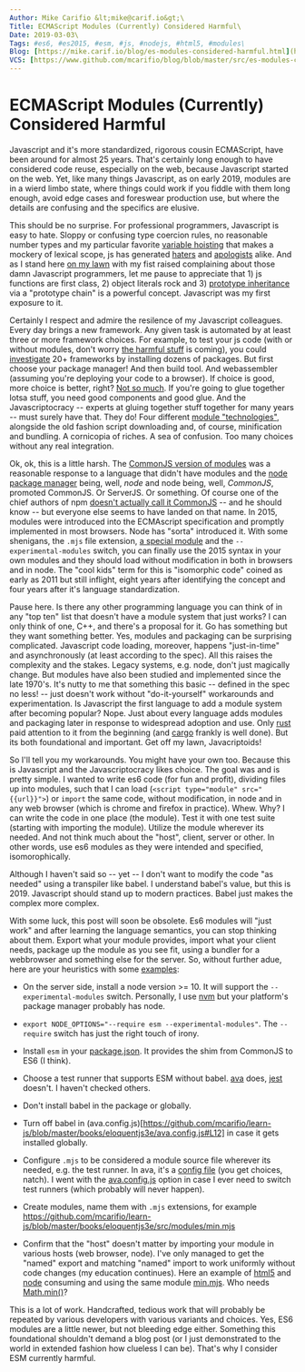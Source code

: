 ```yaml
---
Author: Mike Carifio &lt;mike@carif.io&gt;\
Title: ECMAScript Modules (Currently) Considered Harmful\
Date: 2019-03-03\
Tags: #es6, #es2015, #esm, #js, #nodejs, #html5, #modules\
Blog: [https://mike.carif.io/blog/es-modules-considered-harmful.html](https://mike.carif.io/blog/es-modules-considered-harmful.html)
VCS: [https://www.github.com/mcarifio/blog/blob/master/src/es-modules-considered-harmful](https://www.github.com/mcarifio/blog/blob/master/src/es-modules-considered-harmful)
---
```


# ECMAScript Modules (Currently) Considered Harmful

Javascript and it's more standardized, rigorous cousin ECMAScript, have been around for almost 25 years. That's certainly long enough to have considered code reuse, 
especially on the web, because Javascript started on the web. Yet, like many things Javascript, as on early 2019, modules are in a wierd limbo state, where 
things could work if you fiddle with them long enough, avoid edge cases and foreswear production use, but where the details are confusing and the specifics are elusive.

This should be no surprise. For professional programmers, Javascript is easy to hate. Sloppy or confusing type coercion rules, no reasonable number types and my particular favorite [variable hoisting](https://scotch.io/tutorials/understanding-hoisting-in-javascript) that makes a mockery of lexical scope, js has generated [haters](https://medium.com/javascript-non-grata/the-top-10-things-wrong-with-javascript-58f440d6b3d8) and [apologists](http://shop.oreilly.com/product/9780596517748.do) alike. And as I stand here [on my lawn](https://en.wikipedia.org/wiki/You_kids_get_off_my_lawn!) with my fist raised complaining about those damn Javascript programmers, let me pause to appreciate that 1) js functions are first class, 2) object literals rock and 3) [prototype inheritance](https://developer.mozilla.org/en-US/docs/Web/JavaScript/Inheritance_and_the_prototype_chain) via a "prototype chain" is a powerful concept. Javascript was my first exposure to it.

Certainly I respect and admire the resilence of my Javascript colleagues. Every day brings a new framework. Any given task is automated by at least three or more framework choices. For example, to test your js code (with or without modules, don't worry [the harmful stuff](https://en.wikipedia.org/wiki/Considered_harmful) is coming), you could [investigate](https://medium.com/welldone-software/an-overview-of-javascript-testing-in-2019-264e19514d0a) 20+ frameworks by installing dozens of packages. But first choose your package manager! And then build tool. And webassembler (assuming you're deploying your code to a browser). If choice is good, more choice is better, right? [Not so much](https://en.wikipedia.org/wiki/The_Paradox_of_Choice). If you're going to glue together lotsa stuff, you need good components and good glue. And the Javascriptocracy -- experts at gluing together stuff together for many years -- must surely have that. They do! Four different [module "technologies"](https://spring.io/understanding/javascript-modules), alongside the old fashion script downloading and, of course, minification and bundling. A cornicopia of riches. A sea of confusion. Too many choices without any real integration.

Ok, ok, this is a little harsh. The [CommonJS version of modules](https://flaviocopes.com/commonjs/) was a reasonable response to a language that didn't have modules and the [node package manager](https://www.npmjs.com/) being, well, _node_ and node being, well, _CommonJS_, promoted CommonJS. Or ServerJS. Or something. Of course one of the chief authors of npm [doesn't actually call it CommonJS](https://github.com/nodejs/node-v0.x-archive/issues/5132) -- and he should know -- but everyone else seems to have landed on that name. In 2015, modules were introduced into the ECMAscript specification and promptly implemented in most browsers. Node has "sorta" introduced it. With some shenigans, the `.mjs` file extension, [a special module](https://github.com/standard-things/esm) and the `--experimental-modules` switch, you can finally use the 2015 syntax in your own modules and they should load without modification in both in browsers and in node. The "cool kids" term for this is "isomorphic code" coined as early as 2011 but still inflight, eight years after identifying the concept and four years after it's language standardization.

Pause here. Is there any other programming language you can think of in any "top ten" list that doesn't have a module system that just works? I can only think of one, C++, and there's a proposal for it. Go has something but they want something better. Yes, modules and packaging can be surprising complicated. Javascript code loading, moreover, happens "just-in-time" and asynchronously (at least according to the spec). All this raises the complexity and the stakes. Legacy systems, e.g. node, don't just magically change. But modules have also been studied and implemented since the late 1970's. It's nutty to me that something this basic -- defined in the spec no less! -- just doesn't work without "do-it-yourself" workarounds and experimentation. Is Javascript the first language to add a module system after becoming popular? Nope. Just about every language adds modules and packaging later in response to widespread adoption and use. Only [rust]() paid attention to it from the beginning (and [cargo]() frankly is well done). But its both foundational and important. Get off my lawn, Javacriptoids!

So I'll tell you my workarounds. You might have your own too. Because this is Javascript and the Javascriptocracy likes choice. The goal was and is pretty simple. I wanted to write es6 code (for fun and profit), dividing files up into modules, such that I can load (`<script type="module" src="{{url}}">`) or `import` the same code, without modification, in node and in any web browser (which is chrome and firefox in practice). Whew. Why? I can write the code in one place (the module). Test it with one test suite (starting with importing the module). Utilize the module wherever its needed. And not think much about the "host", client, server or other. 
In other words, use es6 modules as they were intended and specified, isomorophically.

Although I haven't said so -- yet -- I don't want to modify the code "as needed" using a transpiler like babel. I understand babel's value, but this is 2019. Javascript should stand up to modern practices. Babel just makes the complex more complex.

With some luck, this post will soon be obsolete. Es6 modules will "just work" and after learning the language semantics, you can stop thinking about them. Export what your module provides, import what your client needs, package up the module as you see fit, using a bundler for a webbrowser and something else for the server. So, without further adue, here are your heuristics with some [examples](https://github.com/mcarifio/learn-js/tree/master/books/eloquentjs3e):

* On the server side, install a node version >= 10. It will support the `--experimental-modules` switch. Personally, I use [nvm](https://github.com/creationix/nvm) but your platform's package manager probably has node.

* `export NODE_OPTIONS="--require esm --experimental-modules"`. The `--require` switch has just the right touch of irony.

* Install `esm` in your [package.json](https://github.com/mcarifio/learn-js/blob/master/books/eloquentjs3e/package.json). It provides the shim from CommonJS to ES6 (I think).

* Choose a test runner that supports ESM without babel. [ava]() does, [jest]() doesn't. I haven't checked others.

* Don't install babel in the package or globally.

* Turn off babel in (ava.config.js)[https://github.com/mcarifio/learn-js/blob/master/books/eloquentjs3e/ava.config.js#L12] in case it gets installed globally.

* Configure `.mjs` to be considered a module source file wherever its needed, e.g. the test runner. In ava, it's a [config file](https://github.com/avajs/ava/blob/master/docs/06-configuration.md#using-avaconfigjs) (you get choices, natch). I went with the [ava.config.js](https://github.com/mcarifio/learn-js/blob/master/books/eloquentjs3e/ava.config.js#L11) option in case I ever need to switch test runners (which probably will never happen).

* Create modules, name them with `.mjs` extensions, for example https://github.com/mcarifio/learn-js/blob/master/books/eloquentjs3e/src/modules/min.mjs

* Confirm that the "host" doesn't matter by importing your module in various hosts (web browser, node). I've only managed to get the "named" export and 
matching "named" import to work uniformly without code changes (my education continues). Here an example of [html5](https://github.com/mcarifio/learn-js/blob/master/books/eloquentjs3e/src/hosts/clients/html5/min-web-client.html#L9) and [node](https://github.com/mcarifio/learn-js/blob/master/books/eloquentjs3e/src/hosts/servers/nodejs/min-node-client.mjs#L2) consuming and using the same module [min.mjs](https://github.com/mcarifio/learn-js/blob/master/books/eloquentjs3e/src/modules/min.mjs#L14). Who needs [Math.min()](https://developer.mozilla.org/en-US/docs/Web/JavaScript/Reference/Global_Objects/Math/min)?

This is a lot of work. Handcrafted, tedious work that will probably be repeated by various developers with various variants and choices. Yes, ES6 modules are a little newer, but not bleeding edge either. Something this foundational shouldn't demand a blog post (or I just demonstrated to the world in extended fashion how clueless I can be). That's why I consider ESM currently harmful.


